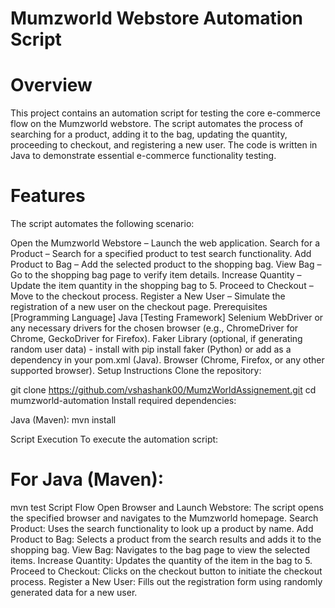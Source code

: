 # Mumzworld Webstore Automation Script
# Overview
This project contains an automation script for testing the core e-commerce flow on the Mumzworld webstore. The script automates the process of searching for a product, adding it to the bag, updating the quantity, proceeding to checkout, and registering a new user. The code is written in Java to demonstrate essential e-commerce functionality testing.

# Features
The script automates the following scenario:

Open the Mumzworld Webstore – Launch the web application.
Search for a Product – Search for a specified product to test search functionality.
Add Product to Bag – Add the selected product to the shopping bag.
View Bag – Go to the shopping bag page to verify item details.
Increase Quantity – Update the item quantity in the shopping bag to 5.
Proceed to Checkout – Move to the checkout process.
Register a New User – Simulate the registration of a new user on the checkout page.
Prerequisites
[Programming Language] Java
[Testing Framework] Selenium
WebDriver or any necessary drivers for the chosen browser (e.g., ChromeDriver for Chrome, GeckoDriver for Firefox).
Faker Library (optional, if generating random user data) - install with pip install faker (Python) or add as a dependency in your pom.xml (Java).
Browser (Chrome, Firefox, or any other supported browser).
Setup Instructions
Clone the repository:

git clone https://github.com/vshashank00/MumzWorldAssignement.git
cd mumzworld-automation
Install required dependencies:

Java (Maven): mvn install

Script Execution
To execute the automation script:

# For Java (Maven):
mvn test
Script Flow
Open Browser and Launch Webstore: The script opens the specified browser and navigates to the Mumzworld homepage.
Search Product: Uses the search functionality to look up a product by name.
Add Product to Bag: Selects a product from the search results and adds it to the shopping bag.
View Bag: Navigates to the bag page to view the selected items.
Increase Quantity: Updates the quantity of the item in the bag to 5.
Proceed to Checkout: Clicks on the checkout button to initiate the checkout process.
Register a New User: Fills out the registration form using randomly generated data for a new user.
